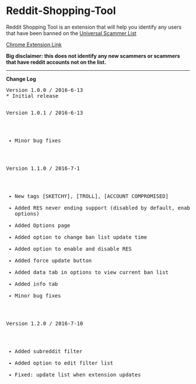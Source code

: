 # Reddit-Shopping-Tool
Reddit Shopping Tool is an extension that will help you identify any users that have been banned on the <a href="https://www.reddit.com/r/UniversalScammerList/wiki/banlist">Universal Scammer List</a> 

<a href="https://chrome.google.com/webstore/detail/reddit-shopping-tool/pimdepbkfokgeadmhmhfpapfdbodadlg">Chrome Extension Link</a>

<strong>Big disclaimer: this does not identify any new scammers or scammers that have reddit accounts not on the list.</strong>
<hr>
<strong>Change Log</strong>
<pre>
Version 1.0.0 / 2016-6-13
* Initial release

Version 1.0.1 / 2016-6-13
* Minor bug fixes

Version 1.1.0 / 2016-7-1
* New tags [SKETCHY], [TROLL], [ACCOUNT COMPROMISED]
* Added RES never ending support (disabled by default, enable it in options)
* Added Options page
* Added option to change ban list update time
* Added option to enable and disable RES
* Added force update button
* Added data tab in options to view current ban list
* Added info tab
* Minor bug fixes

Version 1.2.0 / 2016-7-10
* Added subreddit filter
* Added option to edit filter list
* Fixed: update list when extension updates

</pre>
